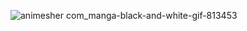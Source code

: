 
![animesher com_manga-black-and-white-gif-813453](https://user-images.githubusercontent.com/122628569/232551881-68585433-6383-43d5-a439-8e0bb19b159c.gif)

<!--
**Suzaalx/Suzaalx** is a ✨ _special_ ✨ repository because its `README.md` (this file) appears on your GitHub profile.

Here are some ideas to get you started:

- 🔭 I’m currently working on ...
- 🌱 I’m currently learning ...
- 👯 I’m looking to collaborate on ...
- 🤔 I’m looking for help with ...
- 💬 Ask me about ...
- 📫 How to reach me: ...
- 😄 Pronouns: ...
- ⚡ Fun fact: ...
-->
